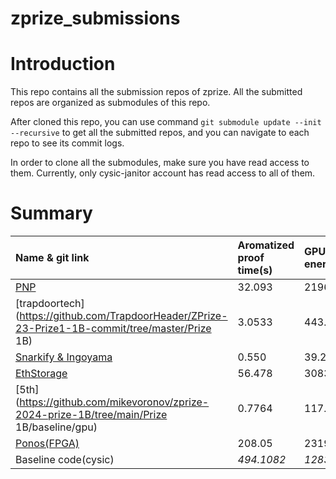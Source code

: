 # zprize_submissions

# Introduction

This repo contains all the submission repos of zprize. All the submitted repos are organized as submodules of this repo.

After cloned this repo, you can use command `git submodule update --init --recursive` to get all the submitted repos, and you can navigate to each repo to see its commit logs.

In order to clone all the submodules, make sure you have read access to them. Currently, only cysic-janitor account has read access to all of them.

# Summary

| Name & git link                                              | Aromatized proof time(s) | GPU Total energe(Joules) | GPU Average power(Watts) | CPU Total Energe(Joules) | CPU Average power(watt) |
| :----------------------------------------------------------- | :----------------------- | :----------------------- | :----------------------- | :----------------------- | :---------------------- |
| [PNP](https://github.com/PNP-team/ZPrize23-gpu-submission)   | 32.093                   | 2196.01                  | 68.41                    | 5841.247                 | 182.01                  |
| [trapdoortech](https://github.com/TrapdoorHeader/ZPrize-23-Prize1-1B-commit/tree/master/Prize 1B) | 3.0533                   | 443.51                   | 145.41                   | 620.369                  | 203.18                  |
| [Snarkify & Ingoyama](https://github.com/snarkify/zprize-2023-prize1b) | 0.550                    | 39.22                    | 71.31                    | 98.725                   | 179.50                  |
| [EthStorage](https://github.com/ethstorage/ZPrize-23-Prize1) | 56.478                   | 3083.85                  | 54.61                    | 10461.985                | 185.24                  |
| [5th](https://github.com/mikevoronov/zprize-2024-prize-1B/tree/main/Prize 1B/baseline/gpu) | 0.7764                   | 117.79                   | 151.99                   | 147.180                  | 189.58                  |
| [Ponos(FPGA)](https://github.com/ponos-technology/zp1/tree/development/1B/sw) | 208.05                   | 23191.38(FPGA)           | 42.17(FPGA)              | 36529.419                | 175.58                  |
| Baseline code(cysic)                                         | *494.1082*               | *12837.37*               | *26.69*                  | *87709.146*              | *177.51*                |
